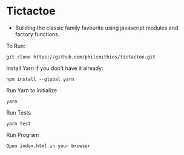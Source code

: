 # Tictactoe

- Building the classic family favourite using javascript modules and factory functions. 

To Run:
```
git clone https://github.com/philsmithies/tictactoe.git
```

Install Yarn if you don't have it already:
```
npm install --global yarn
```

Run Yarn to initialize
```
yarn
```

Run Tests
```
yarn test
```

Run Program
```
Open index.html in your browser
```


